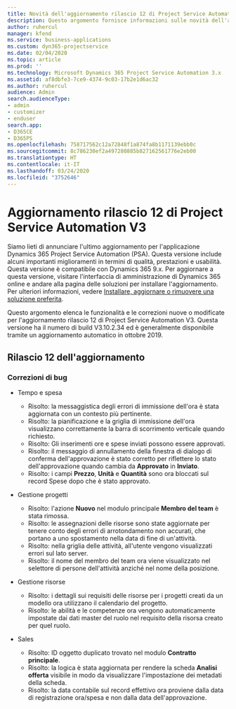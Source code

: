 ```yaml
---
title: Novità dell'aggiornamento rilascio 12 di Project Service Automation V3
description: Questo argomento fornisce informazioni sulle novità dell'aggiornamento rilascio 12 di Project Service Automation V3.
author: ruhercul
manager: kfend
ms.service: business-applications
ms.custom: dyn365-projectservice
ms.date: 02/04/2020
ms.topic: article
ms.prod: ''
ms.technology: Microsoft Dynamics 365 Project Service Automation 3.x
ms.assetid: af8dbfe3-7ce9-4374-9c03-17b2e1d6ac32
ms.author: ruhercul
audience: Admin
search.audienceType:
- admin
- customizer
- enduser
search.app:
- D365CE
- D365PS
ms.openlocfilehash: 758717562c12a72848f1a874fa8b1171139ebb0c
ms.sourcegitcommit: 8c786230ef2a497280885b827162561776e2eb00
ms.translationtype: HT
ms.contentlocale: it-IT
ms.lasthandoff: 03/24/2020
ms.locfileid: "3752646"
---
```

# <a name="project-service-automation-v3-update-release-12"></a>Aggiornamento rilascio 12 di Project Service Automation V3
Siamo lieti di annunciare l'ultimo aggiornamento per l'applicazione Dynamics 365 Project Service Automation (PSA). Questa versione include alcuni importanti miglioramenti in termini di qualità, prestazioni e usabilità. Questa versione è compatibile con Dynamics 365 9.x. Per aggiornare a questa versione, visitare l'interfaccia di amministrazione di Dynamics 365 online e andare alla pagina delle soluzioni per installare l'aggiornamento. Per ulteriori informazioni, vedere [Installare, aggiornare o rimuovere una soluzione preferita](https://docs.microsoft.com/power-platform/admin/install-remove-preferred-solution).

Questo argomento elenca le funzionalità e le correzioni nuove o modificate per l'aggiornamento rilascio 12 di Project Service Automation V3. Questa versione ha il numero di build V3.10.2.34 ed è generalmente disponibile tramite un aggiornamento automatico in ottobre 2019.

## <a name="update-release-12"></a>Rilascio 12 dell'aggiornamento

### <a name="bug-fixes"></a>Correzioni di bug

- Tempo e spesa

    - Risolto: la messaggistica degli errori di immissione dell'ora è stata aggiornata con un contesto più pertinente.
    - Risolto: la pianificazione e la griglia di immissione dell'ora visualizzano correttamente la barra di scorrimento verticale quando richiesto.
    - Risolto: Gli inserimenti ore e spese inviati possono essere approvati.
    - Risolto: il messaggio di annullamento della finestra di dialogo di conferma dell'approvazione è stato corretto per riflettere lo stato dell'approvazione quando cambia da **Approvato** in **Inviato**.
    - Risolto: i campi **Prezzo**, **Unità** e **Quantità** sono ora bloccati sul record Spese dopo che è stato approvato.

- Gestione progetti

    - Risolto: l'azione **Nuovo** nel modulo principale **Membro del team** è stata rimossa.
    - Risolto: le assegnazioni delle risorse sono state aggiornate per tenere conto degli errori di arrotondamento non accurati, che portano a uno spostamento nella data di fine di un'attività.
    - Risolto: nella griglia delle attività, all'utente vengono visualizzati errori sul lato server.
    - Risolto: il nome del membro del team ora viene visualizzato nel selettore di persone dell'attività anziché nel nome della posizione.

- Gestione risorse

    - Risolto: i dettagli sui requisiti delle risorse per i progetti creati da un modello ora utilizzano il calendario del progetto.
    - Risolto: le abilità e le competenze ora vengono automaticamente impostate dai dati master del ruolo nel requisito della risorsa creato per quel ruolo.

- Sales

    - Risolto: ID oggetto duplicato trovato nel modulo **Contratto principale**.
    - Risolto: la logica è stata aggiornata per rendere la scheda **Analisi offerta** visibile in modo da visualizzare l'impostazione dei metadati della scheda.
    - Risolto: la data contabile sul record effettivo ora proviene dalla data di registrazione ora/spesa e non dalla data dell'approvazione.
